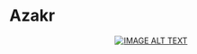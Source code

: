 # Azakr


<div align="center">































  <a href="https://youtu.be/FD3vFoFhlys"><img src="http://i3.ytimg.com/vi/FD3vFoFhlys/maxresdefault.jpg" alt="IMAGE ALT TEXT"></a>

